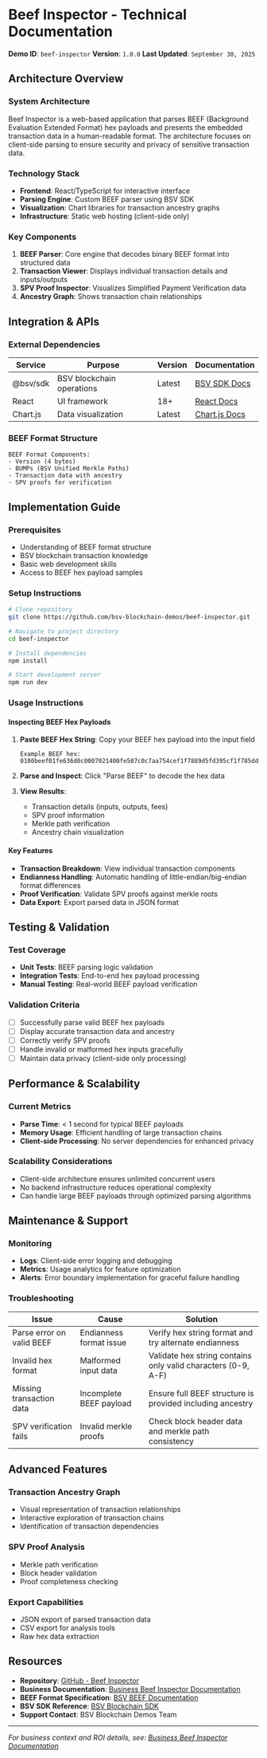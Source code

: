 # Beef Inspector - Technical Documentation

**Demo ID**: `beef-inspector`
**Version**: `1.0.0`
**Last Updated**: `September 30, 2025`

## Architecture Overview

### System Architecture
Beef Inspector is a web-based application that parses BEEF (Background Evaluation Extended Format) hex payloads and presents the embedded transaction data in a human-readable format. The architecture focuses on client-side parsing to ensure security and privacy of sensitive transaction data.

### Technology Stack
- **Frontend**: React/TypeScript for interactive interface
- **Parsing Engine**: Custom BEEF parser using BSV SDK
- **Visualization**: Chart libraries for transaction ancestry graphs
- **Infrastructure**: Static web hosting (client-side only)

### Key Components
1. **BEEF Parser**: Core engine that decodes binary BEEF format into structured data
2. **Transaction Viewer**: Displays individual transaction details and inputs/outputs
3. **SPV Proof Inspector**: Visualizes Simplified Payment Verification data
4. **Ancestry Graph**: Shows transaction chain relationships

## Integration & APIs

### External Dependencies
| Service | Purpose | Version | Documentation |
|---------|---------|---------|---------------|
| @bsv/sdk | BSV blockchain operations | Latest | [BSV SDK Docs](https://docs.bsvblockchain.org/) |
| React | UI framework | 18+ | [React Docs](https://react.dev/) |
| Chart.js | Data visualization | Latest | [Chart.js Docs](https://www.chartjs.org/) |

### BEEF Format Structure
```
BEEF Format Components:
- Version (4 bytes)
- BUMPs (BSV Unified Merkle Paths)
- Transaction data with ancestry
- SPV proofs for verification
```

## Implementation Guide

### Prerequisites
- Understanding of BEEF format structure
- BSV blockchain transaction knowledge
- Basic web development skills
- Access to BEEF hex payload samples

### Setup Instructions

```bash
# Clone repository
git clone https://github.com/bsv-blockchain-demos/beef-inspector.git

# Navigate to project directory
cd beef-inspector

# Install dependencies
npm install

# Start development server
npm run dev
```

### Usage Instructions

#### Inspecting BEEF Hex Payloads

1. **Paste BEEF Hex String**: Copy your BEEF hex payload into the input field
   ```
   Example BEEF hex:
   0100beef01fe636d0c0007021400fe507c0c7aa754cef1f7889d5fd395cf1f785dd7de98eed895dbedfe4e5bc70d1502ac4e164f5bc16746bb0868404292ac8318bbac3800e4aad13a014da427adce3e010b00bc4ff395efd11719b277694cface5aa50d085a0bb81f613f70313acd28cf4557010400574b2d9142b8d28b61d88e3b2c3f44d858411356b49a28a4643b6d1a6a092a5201030051a05fc84d531b5d250c23f4f886f6812f9fe3f402d61607f977b4ecd2701c1901000
   ```

2. **Parse and Inspect**: Click "Parse BEEF" to decode the hex data

3. **View Results**:
   - Transaction details (inputs, outputs, fees)
   - SPV proof information
   - Merkle path verification
   - Ancestry chain visualization

#### Key Features

- **Transaction Breakdown**: View individual transaction components
- **Endianness Handling**: Automatic handling of little-endian/big-endian format differences
- **Proof Verification**: Validate SPV proofs against merkle roots
- **Data Export**: Export parsed data in JSON format

## Testing & Validation

### Test Coverage
- **Unit Tests**: BEEF parsing logic validation
- **Integration Tests**: End-to-end hex payload processing
- **Manual Testing**: Real-world BEEF payload verification

### Validation Criteria
- [ ] Successfully parse valid BEEF hex payloads
- [ ] Display accurate transaction data and ancestry
- [ ] Correctly verify SPV proofs
- [ ] Handle invalid or malformed hex inputs gracefully
- [ ] Maintain data privacy (client-side only processing)

## Performance & Scalability

### Current Metrics
- **Parse Time**: < 1 second for typical BEEF payloads
- **Memory Usage**: Efficient handling of large transaction chains
- **Client-side Processing**: No server dependencies for enhanced privacy

### Scalability Considerations
- Client-side architecture ensures unlimited concurrent users
- No backend infrastructure reduces operational complexity
- Can handle large BEEF payloads through optimized parsing algorithms

## Maintenance & Support

### Monitoring
- **Logs**: Client-side error logging and debugging
- **Metrics**: Usage analytics for feature optimization
- **Alerts**: Error boundary implementation for graceful failure handling

### Troubleshooting
| Issue | Cause | Solution |
|-------|-------|----------|
| Parse error on valid BEEF | Endianness format issue | Verify hex string format and try alternate endianness |
| Invalid hex format | Malformed input data | Validate hex string contains only valid characters (0-9, A-F) |
| Missing transaction data | Incomplete BEEF payload | Ensure full BEEF structure is provided including ancestry |
| SPV verification fails | Invalid merkle proofs | Check block header data and merkle path consistency |

## Advanced Features

### Transaction Ancestry Graph
- Visual representation of transaction relationships
- Interactive exploration of transaction chains
- Identification of transaction dependencies

### SPV Proof Analysis
- Merkle path verification
- Block header validation
- Proof completeness checking

### Export Capabilities
- JSON export of parsed transaction data
- CSV export for analysis tools
- Raw hex data extraction

## Resources

- **Repository**: [GitHub - Beef Inspector](https://github.com/bsv-blockchain-demos/beef-inspector)
- **Business Documentation**: [Business Beef Inspector Documentation](./business-beef-inspector.md)
- **BEEF Format Specification**: [BSV BEEF Documentation](https://docs.bsvblockchain.org/guides/sdks/concepts/beef)
- **BSV SDK Reference**: [BSV Blockchain SDK](https://docs.bsvblockchain.org/)
- **Support Contact**: BSV Blockchain Demos Team

---
*For business context and ROI details, see: [Business Beef Inspector Documentation](./business-beef-inspector.md)*